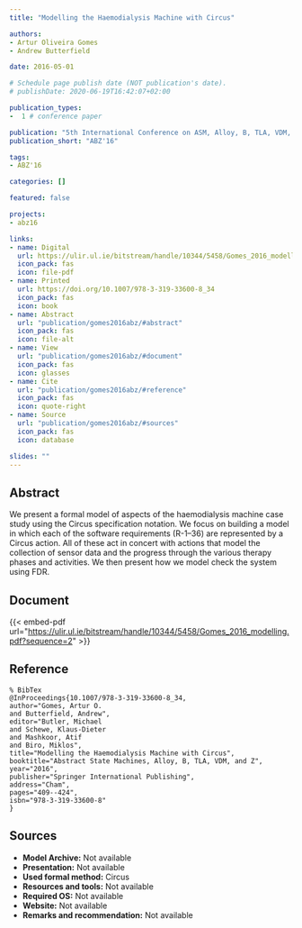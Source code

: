 ```yaml
---
title: "Modelling the Haemodialysis Machine with Circus"

authors:
- Artur Oliveira Gomes
- Andrew Butterfield

date: 2016-05-01

# Schedule page publish date (NOT publication's date).
# publishDate: 2020-06-19T16:42:07+02:00

publication_types:
-  1 # conference paper

publication: "5th International Conference on ASM, Alloy, B, TLA, VDM, and Z (ABZ'16)"
publication_short: "ABZ'16"

tags:
- ABZ'16

categories: []

featured: false

projects:
- abz16

links:
- name: Digital
  url: https://ulir.ul.ie/bitstream/handle/10344/5458/Gomes_2016_modelling.pdf?sequence=2
  icon_pack: fas
  icon: file-pdf
- name: Printed
  url: https://doi.org/10.1007/978-3-319-33600-8_34
  icon_pack: fas
  icon: book
- name: Abstract
  url: "publication/gomes2016abz/#abstract"
  icon_pack: fas
  icon: file-alt
- name: View
  url: "publication/gomes2016abz/#document"
  icon_pack: fas
  icon: glasses
- name: Cite
  url: "publication/gomes2016abz/#reference"
  icon_pack: fas
  icon: quote-right
- name: Source
  url: "publication/gomes2016abz/#sources"
  icon_pack: fas
  icon: database

slides: ""
---
```


## Abstract

We present a formal model of aspects of the haemodialysis machine case study using the Circus specification notation. We focus on building a model in which each of the software requirements (R-1–36) are represented by a Circus action. All of these act in concert with actions that model the collection of sensor data and the progress through the various therapy phases and activities. We then present how we model check the system using FDR.

## Document

{{< embed-pdf url="https://ulir.ul.ie/bitstream/handle/10344/5458/Gomes_2016_modelling.pdf?sequence=2" >}}

## Reference

~~~
% BibTex
@InProceedings{10.1007/978-3-319-33600-8_34,
author="Gomes, Artur O.
and Butterfield, Andrew",
editor="Butler, Michael
and Schewe, Klaus-Dieter
and Mashkoor, Atif
and Biro, Miklos",
title="Modelling the Haemodialysis Machine with Circus",
booktitle="Abstract State Machines, Alloy, B, TLA, VDM, and Z",
year="2016",
publisher="Springer International Publishing",
address="Cham",
pages="409--424",
isbn="978-3-319-33600-8"
}
~~~

## Sources

- **Model Archive:**
  Not available
- **Presentation:**
  Not available
- **Used formal method:**
  Circus
- **Resources and tools:**
  Not available
- **Required OS:**
  Not available
- **Website:**
  Not available
- **Remarks and recommendation:**
  Not available
